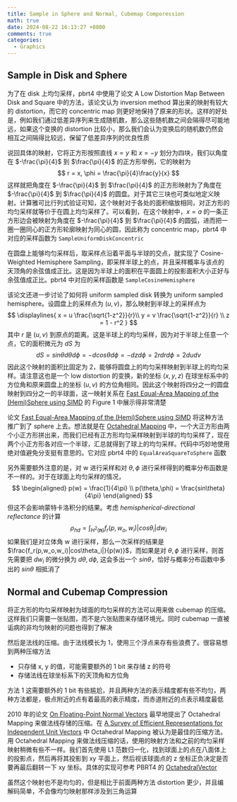 ```yaml
---
title: Sample in Sphere and Normal, Cubemap Comporession
math: true
date: 2024-08-22 16:13:27 +0800
comments: true
categories:
  - Graphics
---
```


## Sample in Disk and Sphere

为了在 disk 上均匀采样，pbrt4 中使用了论文 A Low Distortion Map Between Disk and Square 中的方法，该论文认为 inversion method 算出来的映射有较大的 distortion，而它的 concentric map 则更好地保持了原来的形状。这样的好处是，例如我们通过低差异序列来生成随机数，那么这些随机数之间会隔得尽可能地远，如果这个变换的 distortion 比较小，那么我们会认为变换后的随机数仍然会相互之间隔得比较远，保留了低差异序列的优良性质

说回具体的映射，它将正方形按照直线 $x = y$ 和 $x = -y$ 划分为四块，我们以角度在 $-\frac{\pi}{4}$ 到 $\frac{\pi}{4}$ 的正方形举例，它的映射为
$$
r = x, \phi = \frac{\pi}{4}\frac{y}{x}
$$
这样就把角度在 $-\frac{\pi}{4}$ 到 $\frac{\pi}{4}$ 的正方形映射为了角度在 $-\frac{\pi}{4}$ 到 $\frac{\pi}{4}$ 的圆盘。对于其它三块也可类似地定义映射。计算雅可比行列式验证可知，这个映射对于各处的面积缩放相同，对正方形的均匀采样就等价于在圆上均匀采样了。可以看到，在这个映射中，$x = a$ 的一条正方形边会被映射为角度在 $-\frac{\pi}{4}$ 到 $\frac{\pi}{4}$ 的圆弧，进而把一圈一圈同心的正方形轮廓映射为同心的圆，因此称为 concentric map，pbrt4 中对应的采样函数为 `SampleUniformDiskConcentric`

在圆盘上能够均匀采样后，取采样点沿着平面与半球的交点，就实现了 Cosine-Weighted Hemisphere Sampling，即采样半球上的点，并且采样概率与该点的天顶角的余弦值成正比。这是因为半球上的面积在平面圆上的投影面积大小正好与余弦值成正比。pbrt4 中对应的采样函数是 `SampleCosineHemisphere`

该论文还进一步讨论了如何将 uniform sampled disk 转换为 uniform sampled hemisphere。设圆盘上的采样点为 $(u,v)$，那么映射到半球上的采样点为
$$
\displaylines{
x = u \frac{\sqrt{1-z^2}}{r}\\
y = v \frac{\sqrt{1-z^2}}{r} \\
z = 1 - r^2
}
$$
其中 $r$ 是 $(u,v)$ 到原点的距离。这是半球上的均匀采样，因为对于半球上任意一个点，它的面积微元为 $dS$ 为
$$
dS = sin\theta d\theta d\phi = -dcos\theta d\phi = -dz d\phi = 2rdrd\phi = 2dudv
$$
因此这个映射的面积比固定为 2，能够将圆盘上的均匀采样映射到半球上的均匀采样。请注意这也是一个 low distortion 的变换，新的坐标 $(x,y,z)$ 在球坐标系中的方位角和原来圆盘上的坐标 $(u,v)$ 的方位角相同。因此这个映射将四分之一的圆盘映射到四分之一的半球面，这一映射关系在 [Fast Equal-Area Mapping of the (Hemi)Sphere using SIMD](https://fileadmin.cs.lth.se/graphics/research/papers/2008/simdmapping/clarberg_simdmapping08_preprint.pdf) 的 Figure 1 中展示得非常清楚

论文 [Fast Equal-Area Mapping of the (Hemi)Sphere using SIMD](https://fileadmin.cs.lth.se/graphics/research/papers/2008/simdmapping/clarberg_simdmapping08_preprint.pdf) 将这种方法推广到了 sphere 上去。想法就是在 [Octahedral Mapping](https://www.pbr-book.org/4ed/Geometry_and_Transformations/Spherical_Geometry#x3-OctahedralEncoding) 中，一个大正方形由两个小正方形拼出来，而我们已经有正方形均匀采样映射到半球的均匀采样了，现在两个小正方形各对应一个半球，汇总就得到了球上的均匀采样。代码中巧妙地使用绝对值避免分支挺有意思的。它对应 pbrt4 中的 `EqualAreaSquareToSphere` 函数

另外需要额外注意的是，对 w 进行采样和对 $\theta,\phi$ 进行采样得到的概率分布函数是不一样的。对于在球面上均匀采样的情况，
$$
\begin{aligned}
p(w) = \frac{1}{4\pi}
\\
p(\theta,\phi) = \frac{sin\theta}{4\pi}
\end{aligned}
$$
但这不会影响蒙特卡洛积分的结果。考虑 _hemispherical-directional reflectance_ 的计算
$$
\rho_{hd} = \int_{H^2(\boldsymbol{n})}f_r(p,w_o,w_i)|cos\theta_i|dw_i
$$
如果我们是对立体角 w 进行采样，那么一次采样的结果是 $\frac{f_r(p,w_o,w_i)|cos\theta_i|}{p(w)}$，而如果是对 $\theta,\phi$ 进行采样，则首先需要把 $dw_i$ 的微分换为 $d\theta,d\phi$, 这会多出一个 $sin\theta$，恰好与概率分布函数中多出的 $sin\theta$ 相抵消了
## Normal and Cubemap Compression
将正方形的均匀采样映射为球面的均匀采样的方法可以用来做 cubemap 的压缩。这样我们只需要一张贴图，而不是六张贴图来存储环境光。同时 cubemap 一直被诟病的非均匀映射的问题也得到了解决

然后是法线的压缩。由于法线模长为 1，使用三个浮点来存有些浪费了。很容易想到两种压缩方法
* 只存储 x, y 的值，可能需要额外的 1 bit 来存储 z 的符号
* 存储法线在球坐标系下的天顶角和方位角

方法 1 这需要额外的 1 bit 有些尴尬，并且两种方法的表示精度都有些不均匀，两种方法都是，极点附近的点有着最高的表示精度，而赤道附近的点表示精度最低

2010 年的论文 [On Floating-Point Normal Vectors](https://onlinelibrary.wiley.com/doi/epdf/10.1111/j.1467-8659.2010.01737.x) 最早地提出了 Octahedral Mapping 来做法线存储的压缩。在 [A Survey of Efficient Representations for Independent Unit Vectors](https://jcgt.org/published/0003/02/01/paper.pdf) 中 Octahedral Mapping 被认为是最佳的压缩方法。用 Octahedral Mapping 来做法线压缩的话，使用的映射方法和之前的均匀采样映射稍微有些不一样。我们首先使用 L1 范数归一化，找到球面上的点在八面体上的投影点，然后再将其投影到 xy 平面上，然后视该球面点的 z 坐标正负决定是否要再最后翻转一下 xy 坐标。具体的实现可参考 PBRT4 的 [OctahedralVector](https://www.pbr-book.org/4ed/Geometry_and_Transformations/Spherical_Geometry#x3-OctahedralEncoding)

虽然这个映射也不是均匀的，但是相比于前面两种方法 distortion 更少，并且编解码简单，不会像均匀映射那样涉及到三角运算
